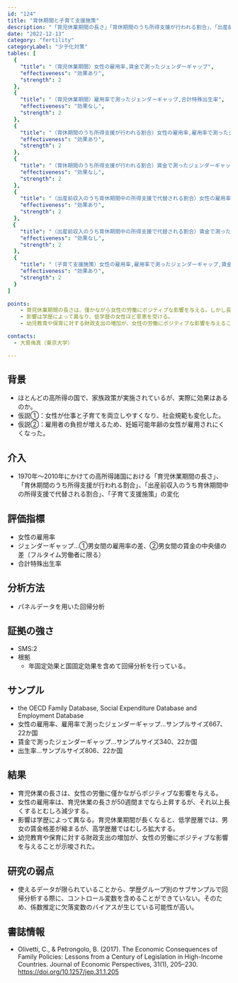 ```yaml
---
id: "124"
title: "育休期間と子育て支援施策" 
description: "「育児休業期間の長さ」「育休期間のうち所得支援が行われる割合」、「出産前収入のうち育休期間中の所得支援で代替される割合」、「子育て支援施策」が、女性の雇用率＆ジェンダーギャップ＆出生率に与える影響"
date: "2022-12-13" 
category: "fertility" 
categoryLabel: "少子化対策" 
tables: [
  {
    "title": "（育児休業期間）女性の雇用率,賃金で測ったジェンダーギャップ",
    "effectiveness": "効果あり", 
    "strength": 2 
  }, 
  {
    "title": "（育児休業期間）雇用率で測ったジェンダーギャップ,合計特殊出生率",
    "effectiveness": "効果なし",
    "strength": 2
  },
  {
    "title": "（育休期間のうち所得支援が行われる割合）女性の雇用率,雇用率で測ったジェンダーギャップ,合計特殊出生率",
    "effectiveness": "効果あり",
    "strength": 2
  },
  {
    "title": "（育休期間のうち所得支援が行われる割合）賃金で測ったジェンダーギャップ",
    "effectiveness": "効果なし",
    "strength": 2
  },
  {
    "title": "（出産前収入のうち育休期間中の所得支援で代替される割合）女性の雇用率,雇用率で測ったジェンダーギャップ",
    "effectiveness": "効果あり",
    "strength": 2
  },
　{
    "title": "（出産前収入のうち育休期間中の所得支援で代替される割合）賃金で測ったジェンダーギャップ,合計特殊出生率",
    "effectiveness": "効果なし",
    "strength": 2
  },
  {
    "title": "（子育て支援施策）女性の雇用率,雇用率で測ったジェンダーギャップ,賃金で測ったジェンダーギャップ,合計特殊出生率",
    "effectiveness": "効果あり",
    "strength": 2
  }
]

points:
    - 育児休業期間の長さは、僅かながら女性の労働にポジティブな影響を与える。しかし長くなるほどその影響は弱まり、次第にネガティブな影響になってしまう。
    - 影響は学歴によって異なり、低学歴の女性ほど恩恵を受ける。
    - 幼児教育や保育に対する財政支出の増加が、女性の労働にポジティブな影響を与えることが示唆された。

contacts:
  - 大島侑真（東京大学）

---
```


## 背景 
- ほとんどの高所得の国で、家族政策が実施されているが、実際に効果はあるのか。
- 仮説①：女性が仕事と子育てを両立しやすくなり、社会規範も変化した。
- 仮説②：雇用者の負担が増えるため、妊娠可能年齢の女性が雇用されにくくなった。

## 介入
- 1970年〜2010年にかけての高所得諸国における「育児休業期間の長さ」、「育休期間のうち所得支援が行われる割合」、「出産前収入のうち育休期間中の所得支援で代替される割合」、「子育て支援施策」の変化

## 評価指標
- 女性の雇用率
- ジェンダーギャップ…①男女間の雇用率の差、②男女間の賃金の中央値の差（フルタイム労働者に限る）
- 合計特殊出生率

## 分析方法
- パネルデータを用いた回帰分析

## 証拠の強さ
- SMS:2
- 根拠 
    - 年固定効果と国固定効果を含めて回帰分析を行っている。

## サンプル
- the OECD Family Database, Social Expenditure Database and Employment Database
- 女性の雇用率、雇用率で測ったジェンダーギャップ…サンプルサイズ667、22か国
- 賃金で測ったジェンダーギャップ…サンプルサイズ340、22か国
- 出生率…サンプルサイズ806、22か国

## 結果
- 育児休業の長さは、女性の労働に僅かながらポジティブな影響を与える。
- 女性の雇用率は、育児休業の長さが50週間までなら上昇するが、それ以上長くするとむしろ減少する。
- 影響は学歴によって異なる。育児休業期間が長くなると、低学歴層では、男女の賃金格差が縮まるが、高学歴層ではむしろ拡大する。
- 幼児教育や保育に対する財政支出の増加が、女性の労働にポジティブな影響を与えることが示唆された。

## 研究の弱点
- 使えるデータが限られていることから、学歴グループ別のサブサンプルで回帰分析する際に、コントロール変数を含めることができていない。そのため、係数推定に欠落変数のバイアスが生じている可能性が高い。

## 書誌情報
- Olivetti, C., & Petrongolo, B. (2017). The Economic Consequences of Family Policies: Lessons from a Century of Legislation in High-Income Countries. Journal of Economic Perspectives, 31(1), 205–230. https://doi.org/10.1257/jep.31.1.205
